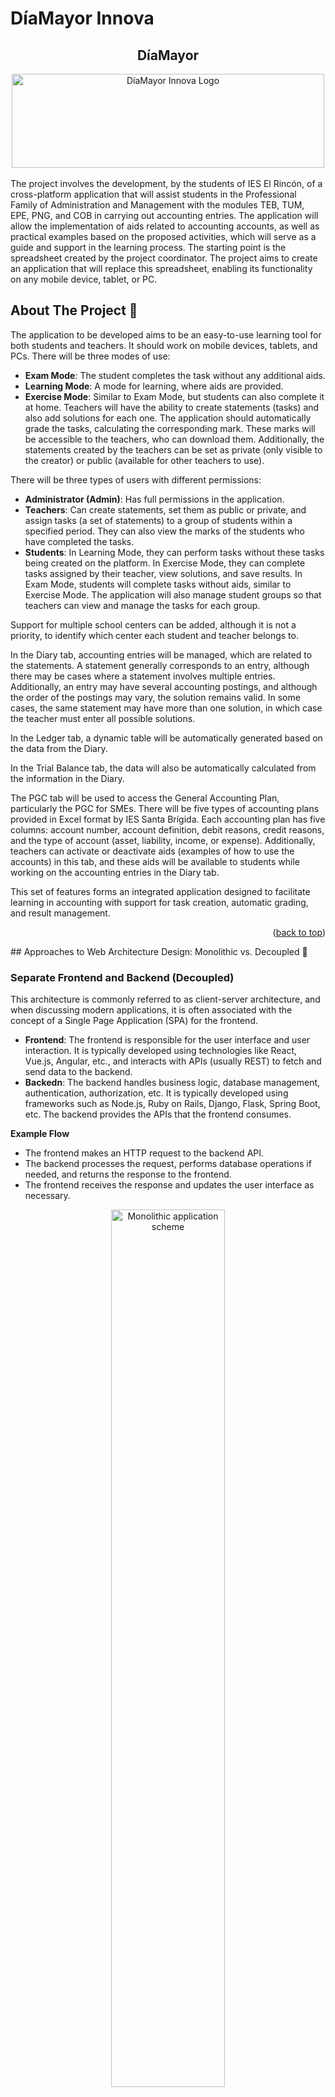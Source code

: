# DíaMayor Innova

<div align="center">
  <h2 align="center">DíaMayor</h2>
  <img src="Frontend/public/innova.svg" alt="DíaMayor Innova Logo" width="500px" height="150px"/>
</div>
<br />
The project involves the development, by the students of IES El Rincón, of a cross-platform application that will assist students in the Professional Family of Administration and Management with the modules TEB, TUM, EPE, PNG, and COB in carrying out accounting entries. The application will allow the implementation of aids related to accounting accounts, as well as practical examples based on the proposed activities, which will serve as a guide and support in the learning process. The starting point is the spreadsheet created by the project coordinator. The project aims to create an application that will replace this spreadsheet, enabling its functionality on any mobile device, tablet, or PC.

## About The Project 📖

The application to be developed aims to be an easy-to-use learning tool for both students and teachers. It should work on mobile devices, tablets, and PCs. There will be three modes of use:

* **Exam Mode**: The student completes the task without any additional aids.
* **Learning Mode**: A mode for learning, where aids are provided.
* **Exercise Mode**: Similar to Exam Mode, but students can also complete it at home.
Teachers will have the ability to create statements (tasks) and also add solutions for each one. The application should automatically grade the tasks, calculating the corresponding mark. These marks will be accessible to the teachers, who can download them. Additionally, the statements created by the teachers can be set as private (only visible to the creator) or public (available for other teachers to use).

There will be three types of users with different permissions:

* **Administrator (Admin)**: Has full permissions in the application.
* **Teachers**: Can create statements, set them as public or private, and assign tasks (a set of statements) to a group of students within a specified period. They can also view the marks of the students who have completed the tasks.
* **Students**: In Learning Mode, they can perform tasks without these tasks being created on the platform. In Exercise Mode, they can complete tasks assigned by their teacher, view solutions, and save results. In Exam Mode, students will complete tasks without aids, similar to Exercise Mode.
The application will also manage student groups so that teachers can view and manage the tasks for each group.

Support for multiple school centers can be added, although it is not a priority, to identify which center each student and teacher belongs to.

In the Diary tab, accounting entries will be managed, which are related to the statements. A statement generally corresponds to an entry, although there may be cases where a statement involves multiple entries. Additionally, an entry may have several accounting postings, and although the order of the postings may vary, the solution remains valid. In some cases, the same statement may have more than one solution, in which case the teacher must enter all possible solutions.

In the Ledger tab, a dynamic table will be automatically generated based on the data from the Diary.

In the Trial Balance tab, the data will also be automatically calculated from the information in the Diary.

The PGC tab will be used to access the General Accounting Plan, particularly the PGC for SMEs. There will be five types of accounting plans provided in Excel format by IES Santa Brígida. Each accounting plan has five columns: account number, account definition, debit reasons, credit reasons, and the type of account (asset, liability, income, or expense). Additionally, teachers can activate or deactivate aids (examples of how to use the accounts) in this tab, and these aids will be available to students while working on the accounting entries in the Diary tab.

This set of features forms an integrated application designed to facilitate learning in accounting with support for task creation, automatic grading, and result management.

<p align="right">(<a href="#díamayor-innova">back to top</a>)</p>
## Approaches to Web Architecture Design: Monolithic vs. Decoupled 🔄

### Separate Frontend and Backend (Decoupled)

This architecture is commonly referred to as client-server architecture, and when discussing modern applications, it is often associated with the concept of a Single Page Application (SPA) for the frontend.

* **Frontend**:  The frontend is responsible for the user interface and user interaction. It is typically developed using technologies like React, Vue.js, Angular, etc., and interacts with APIs (usually REST) to fetch and send data to the backend.
* **Backedn**: The backend handles business logic, database management, authentication, authorization, etc. It is typically developed using frameworks such as Node.js, Ruby on Rails, Django, Flask, Spring Boot, etc. The backend provides the APIs that the frontend consumes.

**Example Flow**

* The frontend makes an HTTP request to the backend API.
* The backend processes the request, performs database operations if needed, and returns the response to the frontend.
* The frontend receives the response and updates the user interface as necessary.
<div align="center">
  <img src="Docs/Screenshots/Monolithic.png" alt="Monolithic application scheme" width="60%"/>
</div>

### Non-Separated Frontend and Backend (Monolithic)

The frontend and backend are integrated into a single application.

* **Frontend**: The frontend code is served directly from the same server as the backend. It may be written in traditional HTML, CSS, and JavaScript, and typically uses server-side templates to render views (for example, in Ruby on Rails, Django, or Laravel).
* **Backend**: The backend is also responsible for rendering views and handling business logic, authentication, and the database, but everything is within the same server and context.

**Example Flow**

* The server receives an HTTP request from the client.
* The server processes the request, handles business logic, and responds with the rendered HTML page along with the data.
* There is no clear separation between the frontend and backend; both are handled within the same execution flow.
<div align="center">
  <img src="Docs/Screenshots/Decoupled.png" alt="Decoupled application scheme" width="80%"/>
</div>

### Comparison: Ruby on Rails + ReactJS vs. Ruby on Rails Only

| **Aspect**                     | **Ruby on Rails + ReactJS**                               | **Ruby on Rails Only**                                |
|---------------------------------|-----------------------------------------------------------|-------------------------------------------------------|
| **Architecture**                | Decoupled (Frontend in React, Backend in Rails)           | Monolithic (Frontend and Backend in Rails)            |
| **Frontend Development**        | Use React to build an interactive and dynamic user interface (SPA). | Frontend is handled with Rails views and templates (HTML, CSS, ERB). |
| **Performance**                 | Better performance in interactive applications with React (fast UI updates without reloading the page). | May be slower in applications with many interactions or dynamic components. |
| **Scalability**                 | Better scalability as the frontend and backend are decoupled and can scale independently. | Less scalable, as the frontend and backend are tightly integrated in a single application. |
| **Flexibility**                 | More flexibility to choose technologies for both frontend and backend, improving performance and customization. | Less flexibility, as Rails handles both the frontend and backend. |
| **Independent Development**     | Teams can work independently on frontend and backend, speeding up development. | Frontend and backend development are more integrated, which can hinder team independence. |
| **Complexity**                  | Higher complexity in the initial setup and integration between Rails and React, especially in larger projects. | Less complexity, as Rails manages the entire project without needing to integrate additional technologies. |
| **Development Time**            | May require more development time due to setting up both environments and communication between frontend and backend. | Less development time, especially for smaller or medium-sized projects. Rails provides everything needed for the project. |
| **State Management**            | React allows more flexible and efficient state management, especially with tools like Redux. | Rails handles state through controllers and views, but does not offer as dynamic or advanced state management as React. |
| **UI Updates**                  | UI updates are very fast and do not require reloading the entire page (SPA). | UI updates require a full page reload or using TurboLinks or Ajax (less efficient). |
| **Learning Curve**              | Steeper learning curve as you need to master both Rails and React and how to integrate them correctly. | Lower learning curve, as you only need to learn and work with Rails. |
| **Maintenance**                 | More maintenance due to the need to manage two different technologies (Rails and React). | Simpler maintenance, as only Rails is used for both frontend and backend. |
| **Component Reusability**       | React components can be easily reused in different parts of the project or even in other projects. | Rails offers reusability of views and partials, but not as flexible as React components. |
| **API Integration**             | React integrates easily with RESTful APIs or GraphQL to handle dynamic data and make requests via JavaScript. | Rails is excellent for creating RESTful APIs, but frontend integration is more tied to server-side logic and views. |

### Approaches and Examples of Technologies

#### Decoupled Approach

* **Node.js (Backend) y React (Frontend)**

Node.js is a JavaScript runtime environment on the server side, and React is used to create a dynamic user interface on the client side. Together, they form a decoupled architecture where the backend manages data and the frontend handles user interaction.

* **Spring Boot (Java) + Angular (Frontend)**

Spring Boot is a backend framework for Java that facilitates the creation of RESTful APIs. Angular is a frontend framework used to build single-page applications (SPAs) that interact with the backend through these APIs.

* **Django (Backend) + React (Frontend)**

Django is a powerful Python framework for the backend, while React is used on the frontend to create dynamic and reactive interfaces. In this approach, Django can serve as a RESTful or GraphQL API, and React handles the user interface independently.

#### Monolithic Approach

* **Ruby on Rails (Rails)**

Rails is a monolithic framework that allows the creation of web applications where both the backend (data model, business logic) and frontend (views, forms) are managed together in the same application.

* **Laravel (PHP)**

Laravel is a PHP framework that facilitates the development of monolithic web applications. It integrates both the backend (such as routes and controllers) and the frontend (views with the Blade templating engine) into a single structure.

* **Django (Python)**

Django is a high-level web framework for Python, which promotes a monolithic approach similar to Rails. It handles both the backend and HTML views in the same place.

<p align="right">(<a href="#díamayor-innova">back to top</a>)</p>
## Directory Structure 📂

The directory structure in a project is crucial because it organizes the code in a clear and modular way, facilitating its maintenance and scalability. A good structure allows developers to quickly find and modify the necessary files, reduces the risk of errors, and improves team collaboration. Additionally, it promotes the adoption of good development practices, such as the separation of concerns and code reuse, making the project easier to understand, debug, and expand as it grows.

### According to the Project Type

#### Medium and Large Projects

In medium to large-sized projects, it is important to clearly separate the responsibilities of the backend and the frontend, while maintaining a modular structure that facilitates scalability and maintenance.
```
📦Backend
 ┣ 📂app
 ┃ ┣ 📂controllers
 ┃ ┣ 📂models
 ┃ ┣ 📂serializers
 ┃ ┗ 📂views
 ┣ 📂config
 ┃ ┣ 📂initializers
 ┃ ┃ ┣ 📜cors.rb
 ┃ ┣ 📜database.yml
 ┃ ┣ 📜routes.rb
 ┃ ┗ 📜storage.yml
 ┣ 📂db
 ┃ ┣ 📂migrate
 ┃ ┣ 📜schema.rb
 ┃ ┗ 📜seeds.rb
 ┣ 📂storage
 📦Frontend
 ┣ 📂public
 ┃ ┣ 📂images
 ┣ 📂src
 ┃ ┣ 📂assets
 ┃ ┃ ┣ 📂Styles
 ┃ ┃ ┃ ┗ 📜Global.css
 ┃ ┃ ┣ 📂webfonts
 ┃ ┣ 📂components
 ┃ ┣ 📂context
 ┃ ┣ 📂hooks
 ┃ ┣ 📂pages
 ┃ ┣ 📂services
 ┃ ┣ 📂utils
 ```
#### Small Projects

In small projects, it may be unnecessary to separate so many folders. A simplified structure can make development faster and easier to maintain, especially in Single Page Applications (SPA).

```
📦my-project
 ┣ 📂src
 ┃ ┣ 📂user
 ┃ ┃ ┣ 📂components
 ┃ ┃ ┣ 📂hooks
 ┃ ┃ ┣ 📂pages 
 ┃ ┃ ┗ 📂services
 ┃ ┣ 📂product
 ┃ ┃ ┣ 📂components
 ┃ ┃ ┣ 📂hooks
 ┃ ┃ ┣ 📂pages 
 ┃ ┃ ┗ 📂services
 ┃ ┣ 📂order
 ┃ ┃ ┣ 📂components
 ┃ ┃ ┣ 📂hooks
 ┃ ┃ ┣ 📂pages 
 ┃ ┃ ┗ 📂services
```

#### Brief Explanation of the Directory Contents

**Backend**

* **app/**: Contains the core logic of the application (controllers, models, serializers).
    * **controllers/**: Manages HTTP requests and responses.
    * **models/**: Defines the data structure and interactions with the database.
    * **serializers/**: Transforms data into JSON or other formats for the frontend.
* **config/**: Stores configuration files for the app, including routes.
    * **initializers/**: Holds setup code that runs when the app starts (cors).
    * **routes**: Defines URL routing for the app.
* **db/**: Contains database-related files.
    * **migrate/**: Holds database migration files to modify the schema.

**Frontend**

* **public/**: Contains static files.
    * **images/**: Stores image files used by the app.
* **src/**: Contains the source code of the React app.
    * **assets/**: Stores non-image assets like fonts or icons.
      * **Styles/**: Contains CSS files for styling.
      * **webfonts/**: Stores custom web fonts used in the app.
    * **components/**: Holds reusable UI components.
    * * **context/**: Stores React context providers for global state.
    * **hooks/**: Custom React hooks for reusable logic.
    * **pages/**: Contains the main pages or views of the app.
    * **services**/: Contains logic for interacting with external APIs.
    * **utils**/: Stores utility functions used across the app.

#### Image Storage in the Project 🧮

- **In Our Project - Using ActiveStorage**

Instead of storing files (such as images) directly in the database, ActiveStorage stores the files physically in the local file system (in the storage folder in Rails) or in a cloud storage service. A reference to the file (usually a link or an identifier) is then stored in the database, associated with a model (e.g., a user).

- **Other Options - Database Storage**

Instead of storing images in a file system or in the cloud, they are stored directly in the database as BLOB (Binary Large Object) fields. In this case, the image is stored as part of a record in a table.

**Comparison between ActiveStorage and Database Storage (BLOB)**

| **Aspect**                    | **ActiveStorage (File system)**                | **Database Storage (BLOB)**                                          |
|-------------------------------|---------------------------------------------------------------|---------------------------------------------------------------------|
| **Performance**                | Faster, as files are stored and retrieved from the file system (more efficient for large files). | Slower, as databases are not optimized for handling large files.    |
| **Scalability**                | Better scalability, especially when using cloud storage.     | Limited scalability, as the database can slow down with many large files. |
| **Handling large files**       | Better, as files are managed outside of the database.        | Worse, as storing large files in the database can affect its performance. |
| **Transaction Management**     | The image and data are separated, which can be an advantage or disadvantage depending on the case. | The image is stored alongside the data, ensuring transactional consistency. |
| **Ease of implementation**     | Easier to implement with Rails (ActiveStorage is native).    | Requires additional configuration, such as a BLOB column type.     |
| **Backup and recovery**        | Simple backup of files outside the database.                | Database backup includes all files (which can be advantageous or not depending on the file size). |
| **Maintenance**                | Requires good file storage management (e.g., disk space or cloud storage fees). | Requires proper maintenance to avoid overloading the database with large binary data. |

<p align="right">(<a href="#díamayor-innova">back to top</a>)</p>
## Authentication and Authorization 🔐

Authentication is the process of verifying a user's identity. Essentially, it ensures that the user is who they say they are. This typically involves checking credentials (such as a username and password) or using other verification methods, like access tokens or two-factor authentication.

Authorization is the process of determining whether an authenticated user has permission to perform a specific action or access certain resources within a system. In other words, after a user has been authenticated, authorization determines what actions or functions they are allowed to perform based on their role or permissions.

**Key Differences Between Authentication and Authorization**

| **Feature**                | **Authentication**                                     | **Authorization**                                   |
|----------------------------|--------------------------------------------------------|-----------------------------------------------------|
| **What is verified**        | The identity of the user (who the user is).           | What the user can do (what permissions they have).  |
| **Process**                 | Credential verification (e.g., username and password).| Determining access to resources or actions.         |
| **Before or After?**        | Before the user accesses resources.                   | After authentication, to grant permissions.         |
| **Example**                 | The user correctly enters their password.             | The system grants permissions based on the user's role (admin, teacher, student). |

### Importance of Roles in the Application ⚖️

Roles such as admin, teacher, and student are essential for both authentication and authorization, but they play a more significant role in authorization.

* **Admin**: Typically has full access to all system resources, such as managing users, creating roles, modifying sensitive data, etc.
* **Teacher**: May have access to student data, such as grades and attendance, but does not necessarily have the ability to manage other users or access administrative data.
* **Student**: Only has access to their own data (such as their profile, grades), and cannot view or modify other users' data or access administrative resources.

### Diagrams 📊
#### Use Case Diagram
As explained in the previous section, we visually illustrate in the following diagram all the actions that each of the roles can perform.
<div style="text-align: center; height: fit-content; margin: 20px 0">
    <img src="./Docs/Screenshots/casos.png" alt="use case diagram" width="90%">
</div>

#### Class Diagram
<div style="text-align: center; height: fit-content; margin: 20px 0">
    <img src="./Docs/Screenshots/Diagrama.png" alt="class diagram" width="90%">
</div>

Thanks to the class diagram, we can start identifying the different entities that need to be created to create the database.

## Figma Prototype 🎨

Once we have a first idea of the application, we can start to create the prototype, to create it we have used Figma, here is the prototype. [Figma Prototype](https://www.figma.com/design/umvmGhnsnixHyXQL10bJx4/Dia-mayor?node-id=0-1&t=BXY9WzeRwVCoMg57-1)

<p align="right">(<a href="#díamayor-innova">back to top</a>)</p>
## Getting Started 🚀

See Installation for instructions on how to deploy the project.

### Pre-requisitos 📋

* **[IDE]** - Integrated Development Environment. In our case, we used Visual Studio Code (https://code.visualstudio.com). It can be downloaded from the official website.

* **[Node]** -  A runtime environment that allows developers to run JavaScript on the server side. We can download it from the official website (https://nodejs.org/en/), it's recommended to use the LTS version.

* **[WSL2]** - Windows Subsystem for Linux 2. is a feature in Windows that allows users to run a full Linux kernel and Linux distributions directly on Windows without the need for virtual machines or dual boot setups. <!-- ¿Es un pre-requisito?, yo diría que si -->

### Installation 🔧

* We open PowerShell as administrator and run the following command to install WSL2.

```
wsl --install
```

* Open a WSL2 Ubuntu-24.04 console from VSCode and update the packages.

```
sudo apt update
sudo apt upgrade
```

* We will remove any previous PostgreSQL installations (not necessary, but recommended).

```
sudo apt remove postgresql
```

* Proceed to install PostgreSQL with the required packages.

```
sudo apt install postgresql postgresql-contrib libpq-dev
```

* To start the service, use the following command.

```
sudo service postgresql start
```

* Create our user that we will use later.

```
sudo -u postgres createuser -s username -P
```

* In the same WSL2 Ubuntu-24.04 console, proceed to install Ruby with all the necessary packages [Acknowledgements](#acknowledgements).

```
sudo apt-get install autoconf patch build-essential rustc libssl-dev libyaml-dev libreadline6-dev zlib1gdev libgmp-dev libncurses5-dev libffidev libgdbm6 libgdbm-dev libdb-dev uuid-dev libffi-dev sqlite3
```

* Install the latest version of rbenv (a Ruby environment manager).

```
curl -fsSL https://github.com/rbenv/rbenv-installer/raw/HEAD/bin/rbenv-installer | bash
```

**Important** - Once installed, you will need to close and reopen the terminal (or VSCode).

* Install Ruby version 3.3.5 and then activate the environment.

```
rbenv install 3.3.5
rbenv global 3.3.5
```

* Proceed with installing Rails.

```
gem install rails
```

* We will continue cloning the repository on our local machine.

```
git clone https://github.com/AlbertoGG20/DiaMayorInnova.git
```

* Open VSCode and navigate to the project folder.

```
cd DiaMayorInnova
```

* From the terminal in VSCode, we navigate to the Frontend folder, install the dependencies, and start the project.

```
cd Frontent/
npm install
npm run dev
```

* We open a terminal 'Ubuntu (WSL)' and navigate to the Backend folder, then install the dependencies.

```
cd Backend/
bundler install
```

* Once the dependencies are installed, we must create a '.env' file in our Backend with the following format inside.

```
DATABASE_USERNAME=nombre
DATABASE_PASSWORD=password
DATABASE_HOST=localhost
DATABASE_PORT=5432
```
The host and port should be 'localhost' and '5432'. The username and password should be the username and password of the local database.

* Once the '.env' file is created in our Backend, we will install the gem that allows us to use it.

```
gem install dotenv
```

* We create the database by running the following command.

```
rails db:create
```

* To run the migration for the table in our Database, we will use the following command:

```
rails db:migrate
```
This command will create the necessary tables for our application to function.

* (OPTIONAL) If we want to have test data in our table, we will execute the following command:

```
rails db:seed
```
This command will insert some records into our Database.

* Now we can start the application server:

```
rails s
```

<p align="right">(<a href="#díamayor-innova">back to top</a>)</p>
## Running Tests ⚙️

**¡¡In progress!!**
<!-- You can access the application and use it normally.

* Accessing the application:
    - Go to localhost:5173/
    - Página de inicio

* Creating a new record:
    - Click the button in the navigation navbar located at the top right.
    - Fill out the form and add the new record.
    - If there are no errors, you will be redirected to the list of Paintings.

* Deleting a record:
    - From the list of Paintings, click the "Borrar" button.
    - The record will be removed from the list of Paintings.

**In the artistic universe, each data point has its place and meaning. Do not delete them; remember, art is an act of creation, and each element in our list is part of the story we are telling.**

* Editing an existing record:
    - From the list of Paintings, click the "Editar" button.
    - Modify the fields as desired and click "Editar Obra".
    - If there are no errors, you will be redirected to the list of Paintings. -->

## Built With 🛠️

* [ReactJS] - ReactJS is an open-source JavaScript library used for building user interfaces, particularly single-page applications. It was developed by Facebook and focuses on creating reusable components that manage their own state and update efficiently. Its main feature is the use of a Virtual DOM (Document Object Model), which optimizes UI updates without needing to reload the entire page.
* [RubyOnRails] - Ruby on Rails (or Rails) is a web development framework written in the Ruby programming language. It is designed to make building web applications faster and more efficient, emphasizing conventions over configuration and the "Don't Repeat Yourself" (DRY) principle. Rails follows the MVC (Model-View-Controller) architecture pattern and provides built-in tools to manage databases, routes, and views, allowing developers to focus more on business logic and less on repetitive details.
* [ActiveRecord] - ActiveRecord is a Ruby library that is part of the Ruby on Rails framework and is used for database management. It implements the ORM (Object-Relational Mapping) design pattern, which means it maps database tables to Ruby classes and objects.
* [PostgreSQL] - PostgreSQL is an open-source, powerful relational database management system. It is known for its high compliance with SQL standards and for offering advanced features such as ACID transactions, complex queries, support for geospatial data (through extensions like PostGIS), and the ability to handle large volumes of data. PostgreSQL is ideal for applications that require high performance and reliability, and is used in both small-scale applications and large enterprise environments.


## Authors ✒️
* **Alberto Guerrero Gutiérrez** - *Initial Work* - [AlbertoGG20](https://github.com/AlbertoGG20)
* **Juan Carlos Bolaños Ojeda** - *Initial Work* - [jcbo2425](https://github.com/jcbo2425)
* **Echedey Henríquez Hernández** - *Initial Work* - [EchedeyHenr](https://github.com/EchedeyHenr)
* **Andrés Villanueva** - *ReadMe* - [Villanuevand](https://github.com/Villanuevand)

## Acknowledgements
* [Miguel Ángel Figueroa](https://github.com/mianfiga)
* Mirian de la Peña Cabrera
* Nira Ruiz
* [Tiburcio Cruz](https://github.com/tcrurav)
* [emoji-cheat-sheet](https://github.com/ikatyang/emoji-cheat-sheet/blob/master/README.md#smileys--emotion)
* [Ivan Morguillo](https://www.ivanmorgillo.com/2024/06/20/get-started-with-ruby-on-rails-on-wsl2-ubuntu/)

<p align="right">(<a href="#díamayor-innova">back to top</a>)</p>
## Licencia 📄

This project is licensed under the (Your License) - see the [LICENSE.md](LICENSE.md) file for details.

---
⌨️ with ❤️ by [AlbertoGG20](https://github.com/AlbertoGG20), [jcbo2425](https://github.com/jcbo2425), [EchedeyHenr](https://github.com/EchedeyHenr) <img src="Frontend/public/innova_small.svg" alt="DíaMayor Innova Small Logo" width="3%" height="3%" align="middle"/>
